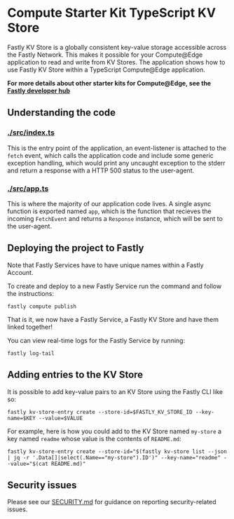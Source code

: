# Compute Starter Kit TypeScript KV Store

Fastly KV Store is a globally consistent key-value storage accessible across the Fastly Network. This makes it possible for your Compute@Edge application to read and write from KV Stores. The application shows how to use Fastly KV Store within a TypeScript Compute@Edge application.

**For more details about other starter kits for Compute@Edge, see the [Fastly developer hub](https://developer.fastly.com/solutions/starters)**

## Understanding the code

### [./src/index.ts](./src/index.ts)

This is the entry point of the application, an event-listener is attached to the `fetch` event, which calls the application code and include some generic exception handling, which would print any uncaught exception to the stderr and return a response with a HTTP 500 status to the user-agent.

### [./src/app.ts](./src/app.ts)

This is where the majority of our application code lives. A single async function is exported named `app`, which is the function that recieves the incoming `FetchEvent` and returns a `Response` instance, which will be sent to the user-agent.

## Deploying the project to Fastly

Note that Fastly Services have to have unique names within a Fastly Account.

To create and deploy to a new Fastly Service run the command and follow the instructions:

```shell
fastly compute publish
```

That is it, we now have a Fastly Service, a Fastly KV Store and have them linked together!

You can view real-time logs for the Fastly Service by running:
```shell
fastly log-tail
```

## Adding entries to the KV Store

It is possible to add key-value pairs to an KV Store using the Fastly CLI like so:
```shell
fastly kv-store-entry create --store-id=$FASTLY_KV_STORE_ID --key-name=$KEY --value=$VALUE
```

For example, here is how you could add to the KV Store named `my-store` a key named `readme` whose value is the contents of `README.md`:
```shell
fastly kv-store-entry create --store-id="$(fastly kv-store list --json | jq -r '.Data[]|select(.Name=="my-store").ID')" --key-name="readme" --value="$(cat README.md)"
```

## Security issues

Please see our [SECURITY.md](SECURITY.md) for guidance on reporting security-related issues.
